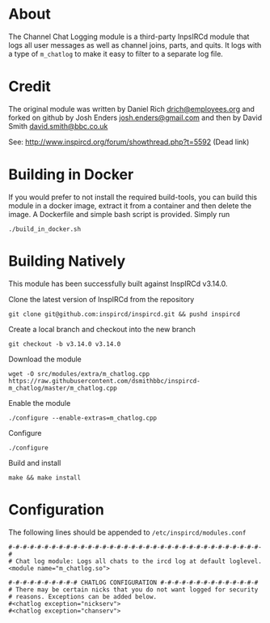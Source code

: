 About
=====

The Channel Chat Logging module is a third-party InpsIRCd module that logs all
user messages as well as channel joins, parts, and quits. It logs with a type
of `m_chatlog` to make it easy to filter to a separate log file.

Credit
======

The original module was written by Daniel Rich <drich@employees.org> and forked
on github by Josh Enders <josh.enders@gmail.com> and then by David Smith <david.smith@bbc.co.uk>

See: http://www.inspircd.org/forum/showthread.php?t=5592 (Dead link)

Building in Docker
==================

If you would prefer to not install the required build-tools, you can build
this module in a docker image, extract it from a container and then delete
the image.  A Dockerfile and simple bash script is provided.  Simply run

    ./build_in_docker.sh

Building Natively
=================

This module has been successfully built against InspIRCd v3.14.0. 


Clone the latest version of InspIRCd from the repository

    git clone git@github.com:inspircd/inspircd.git && pushd inspircd

Create a local branch and checkout into the new branch

    git checkout -b v3.14.0 v3.14.0

Download the module

    wget -O src/modules/extra/m_chatlog.cpp https://raw.githubusercontent.com/dsmithbbc/inspircd-m_chatlog/master/m_chatlog.cpp

Enable the module

    ./configure --enable-extras=m_chatlog.cpp

Configure

    ./configure

Build and install

    make && make install

Configuration
=============

The following lines should be appended to `/etc/inspircd/modules.conf`

    #-#-#-#-#-#-#-#-#-#-#-#-#-#-#-#-#-#-#-#-#-#-#-#-#-#-#-#-#-#-#-#-#-#-#-#
    # Chat log module: Logs all chats to the ircd log at default loglevel.
    <module name="m_chatlog.so">
    
    #-#-#-#-#-#-#-#-#-# CHATLOG CONFIGURATION #-#-#-#-#-#-#-#-#-#-#-#-#-#
    # There may be certain nicks that you do not want logged for security
    # reasons. Exceptions can be added below.
    #<chatlog exception="nickserv">
    #<chatlog exception="chanserv">
